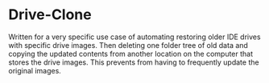 # Drive-Clone

Written for a very specific use case of automating restoring older IDE drives with specific drive images. Then deleting one folder tree of old data and copying the updated contents from another location on the computer that stores the drive images. This prevents from having to frequently update the original images.

